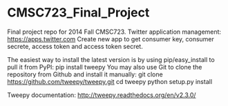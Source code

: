 CMSC723_Final_Project
=====================

Final project repo for 2014 Fall CMSC723.
Twitter application management:
https://apps.twitter.com
Create new app to get consumer key, consumer secrete, access token and access token secret.

The easiest way to install the latest version is by using pip/easy_install to pull it from PyPI:
pip install tweepy
You may also use Git to clone the repository from Github and install it manually:
git clone https://github.com/tweepy/tweepy.git
cd tweepy
python setup.py install

Tweepy documentation:
http://tweepy.readthedocs.org/en/v2.3.0/
